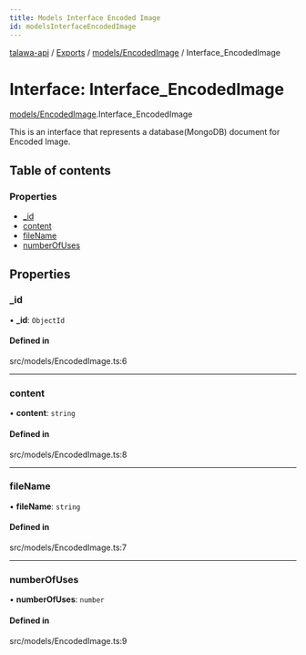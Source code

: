 ```yaml
---
title: Models Interface Encoded Image
id: modelsInterfaceEncodedImage
---
```

[talawa-api](../README.md) / [Exports](../modules.md) / [models/EncodedImage](../modules/models_EncodedImage.md) / Interface\_EncodedImage

# Interface: Interface\_EncodedImage

[models/EncodedImage](../modules/models_EncodedImage.md).Interface_EncodedImage

This is an interface that represents a database(MongoDB) document for Encoded Image.

## Table of contents

### Properties

- [\_id](models_EncodedImage.Interface_EncodedImage.md#_id)
- [content](models_EncodedImage.Interface_EncodedImage.md#content)
- [fileName](models_EncodedImage.Interface_EncodedImage.md#filename)
- [numberOfUses](models_EncodedImage.Interface_EncodedImage.md#numberofuses)

## Properties

### \_id

• **\_id**: `ObjectId`

#### Defined in

src/models/EncodedImage.ts:6

___

### content

• **content**: `string`

#### Defined in

src/models/EncodedImage.ts:8

___

### fileName

• **fileName**: `string`

#### Defined in

src/models/EncodedImage.ts:7

___

### numberOfUses

• **numberOfUses**: `number`

#### Defined in

src/models/EncodedImage.ts:9
